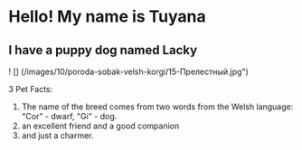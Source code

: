 # Hello! My name is Tuyana

## I have a puppy dog named Lacky

! [] (/images/10/poroda-sobak-velsh-korgi/15-Прелестный.jpg")


3 Pet Facts:
1. The name of the breed comes from two words from the Welsh language: "Cor" - dwarf, "Gi" - dog.
2. an excellent friend and a good companion
3. and just a charmer.
